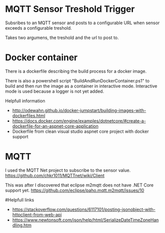 # MQTT Sensor Treshold Trigger

Subsribes to an MQTT sensor and posts to a configurable URL when sensor exceeds a configurable treshold.

Takes two argumens, the treshold and the url to post to.

# Docker container

There is a dockerfile describing the build process for a docker image.

There is also a powershell script "BuildAndRunDockerContainer.ps1" to build and then run the image as a container in interactive mode. Interactive mode is used because a logger is not yet added.

Helpfull information
- http://odewahn.github.io/docker-jumpstart/building-images-with-dockerfiles.html
- https://docs.docker.com/engine/examples/dotnetcore/#create-a-dockerfile-for-an-aspnet-core-application
- Dockerfile from clean visual studio aspnet core project with docker support

# MQTT

I used the MQTT Net project to subscribe to the sensor value.
https://github.com/chkr1011/MQTTnet/wiki/Client

This was after I discovered that eclipse m2mqtt does not have .NET Core support yet.
https://github.com/eclipse/paho.mqtt.m2mqtt/issues/10

#Helpfull links
- https://stackoverflow.com/questions/6117101/posting-jsonobject-with-httpclient-from-web-api
- https://www.newtonsoft.com/json/help/html/SerializeDateTimeZoneHandling.htm

